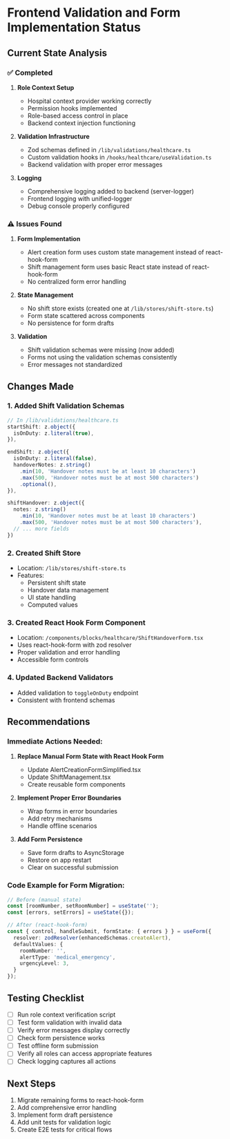 # Frontend Validation and Form Implementation Status

## Current State Analysis

### ✅ **Completed**
1. **Role Context Setup**
   - Hospital context provider working correctly
   - Permission hooks implemented
   - Role-based access control in place
   - Backend context injection functioning

2. **Validation Infrastructure**
   - Zod schemas defined in `/lib/validations/healthcare.ts`
   - Custom validation hooks in `/hooks/healthcare/useValidation.ts`
   - Backend validation with proper error messages

3. **Logging**
   - Comprehensive logging added to backend (server-logger)
   - Frontend logging with unified-logger
   - Debug console properly configured

### ⚠️ **Issues Found**

1. **Form Implementation**
   - Alert creation form uses custom state management instead of react-hook-form
   - Shift management form uses basic React state instead of react-hook-form
   - No centralized form error handling

2. **State Management**
   - No shift store exists (created one at `/lib/stores/shift-store.ts`)
   - Form state scattered across components
   - No persistence for form drafts

3. **Validation**
   - Shift validation schemas were missing (now added)
   - Forms not using the validation schemas consistently
   - Error messages not standardized

## Changes Made

### 1. **Added Shift Validation Schemas**
```typescript
// In /lib/validations/healthcare.ts
startShift: z.object({
  isOnDuty: z.literal(true),
}),

endShift: z.object({
  isOnDuty: z.literal(false),
  handoverNotes: z.string()
    .min(10, 'Handover notes must be at least 10 characters')
    .max(500, 'Handover notes must be at most 500 characters')
    .optional(),
}),

shiftHandover: z.object({
  notes: z.string()
    .min(10, 'Handover notes must be at least 10 characters')
    .max(500, 'Handover notes must be at most 500 characters'),
  // ... more fields
})
```

### 2. **Created Shift Store**
- Location: `/lib/stores/shift-store.ts`
- Features:
  - Persistent shift state
  - Handover data management
  - UI state handling
  - Computed values

### 3. **Created React Hook Form Component**
- Location: `/components/blocks/healthcare/ShiftHandoverForm.tsx`
- Uses react-hook-form with zod resolver
- Proper validation and error handling
- Accessible form controls

### 4. **Updated Backend Validators**
- Added validation to `toggleOnDuty` endpoint
- Consistent with frontend schemas

## Recommendations

### Immediate Actions Needed:

1. **Replace Manual Form State with React Hook Form**
   - Update AlertCreationFormSimplified.tsx
   - Update ShiftManagement.tsx
   - Create reusable form components

2. **Implement Proper Error Boundaries**
   - Wrap forms in error boundaries
   - Add retry mechanisms
   - Handle offline scenarios

3. **Add Form Persistence**
   - Save form drafts to AsyncStorage
   - Restore on app restart
   - Clear on successful submission

### Code Example for Form Migration:

```typescript
// Before (manual state)
const [roomNumber, setRoomNumber] = useState('');
const [errors, setErrors] = useState({});

// After (react-hook-form)
const { control, handleSubmit, formState: { errors } } = useForm({
  resolver: zodResolver(enhancedSchemas.createAlert),
  defaultValues: {
    roomNumber: '',
    alertType: 'medical_emergency',
    urgencyLevel: 3,
  }
});
```

## Testing Checklist

- [ ] Run role context verification script
- [ ] Test form validation with invalid data
- [ ] Verify error messages display correctly
- [ ] Check form persistence works
- [ ] Test offline form submission
- [ ] Verify all roles can access appropriate features
- [ ] Check logging captures all actions

## Next Steps

1. Migrate remaining forms to react-hook-form
2. Add comprehensive error handling
3. Implement form draft persistence
4. Add unit tests for validation logic
5. Create E2E tests for critical flows